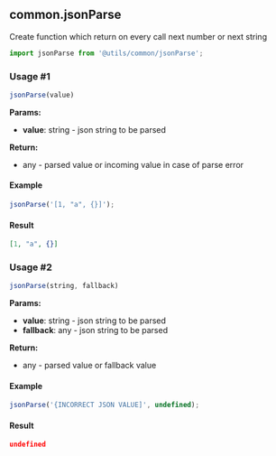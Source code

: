 ## common.jsonParse

Create function which return on every call next number or next string

```javascript
import jsonParse from '@utils/common/jsonParse';
```

### Usage #1

```javascript
jsonParse(value)
```

**Params:**

* **value**: string - json string to be parsed

**Return:**

* any - parsed value or incoming value in case of parse error

#### Example

```javascript
jsonParse('[1, "a", {}]');
```

#### Result

```json
[1, "a", {}]
```

### Usage #2

```javascript
jsonParse(string, fallback)
```

**Params:**

* **value**: string - json string to be parsed
* **fallback**: any - json string to be parsed

**Return:**

* any - parsed value or fallback value

#### Example

```javascript
jsonParse('{INCORRECT JSON VALUE]', undefined);
```

#### Result

```json
undefined
```